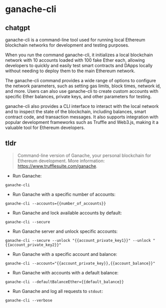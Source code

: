 # ganache-cli 
## chatgpt 
ganache-cli is a command-line tool used for running local Ethereum blockchain networks for development and testing purposes. 

When you run the command ganache-cli, it initializes a local blockchain network with 10 accounts loaded with 100 fake Ether each, allowing developers to quickly and easily test smart contracts and DApps locally without needing to deploy them to the main Ethereum network. 

The ganache-cli command provides a wide range of options to configure the network parameters, such as setting gas limits, block times, network id, and more. Users can also use ganache-cli to create custom accounts with specific Ether balances, private keys, and other parameters for testing.

ganache-cli also provides a CLI interface to interact with the local network and to inspect the state of the blockchain, including balances, smart contract code, and transaction messages. It also supports integration with popular development frameworks such as Truffle and Web3.js, making it a valuable tool for Ethereum developers. 

## tldr 
 
> Command-line version of Ganache, your personal blockchain for Ethereum development.
> More information: <https://www.trufflesuite.com/ganache>.

- Run Ganache:

`ganache-cli`

- Run Ganache with a specific number of accounts:

`ganache-cli --accounts={{number_of_accounts}}`

- Run Ganache and lock available accounts by default:

`ganache-cli --secure`

- Run Ganache server and unlock specific accounts:

`ganache-cli --secure --unlock "{{account_private_key1}}" --unlock "{{account_private_key2}}"`

- Run Ganache with a specific account and balance:

`ganache-cli --account="{{account_private_key}},{{account_balance}}"`

- Run Ganache with accounts with a default balance:

`ganache-cli --defaultBalanceEther={{default_balance}}`

- Run Ganache and log all requests to `stdout`:

`ganache-cli --verbose`
